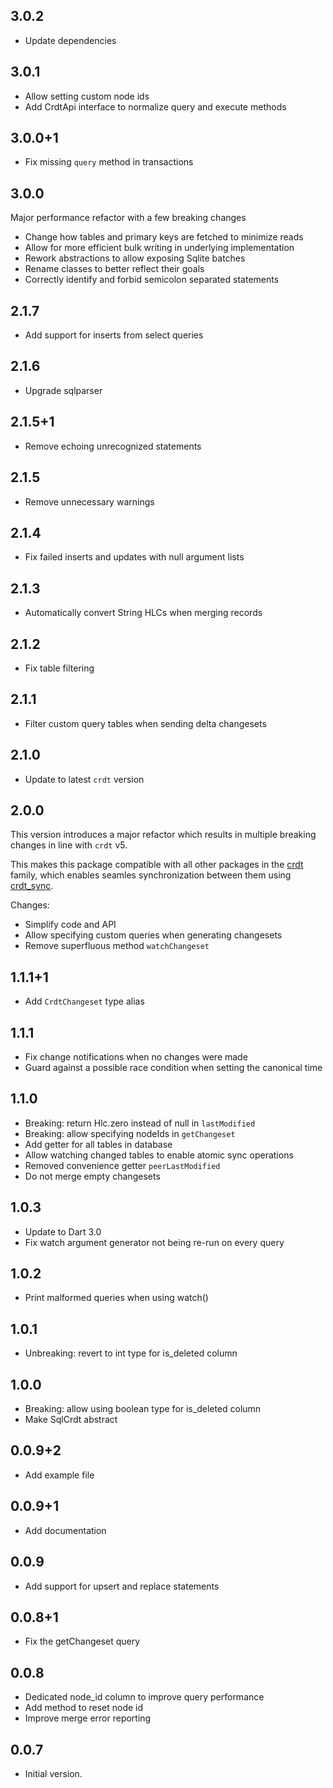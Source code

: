## 3.0.2

- Update dependencies

## 3.0.1

- Allow setting custom node ids
- Add CrdtApi interface to normalize query and execute methods

## 3.0.0+1

- Fix missing `query` method in transactions

## 3.0.0

Major performance refactor with a few breaking changes

- Change how tables and primary keys are fetched to minimize reads
- Allow for more efficient bulk writing in underlying implementation
- Rework abstractions to allow exposing Sqlite batches
- Rename classes to better reflect their goals
- Correctly identify and forbid semicolon separated statements

## 2.1.7

- Add support for inserts from select queries

## 2.1.6

- Upgrade sqlparser

## 2.1.5+1

- Remove echoing unrecognized statements

## 2.1.5

- Remove unnecessary warnings

## 2.1.4

- Fix failed inserts and updates with null argument lists

## 2.1.3

- Automatically convert String HLCs when merging records

## 2.1.2

- Fix table filtering

## 2.1.1

- Filter custom query tables when sending delta changesets

## 2.1.0

- Update to latest `crdt` version

## 2.0.0

This version introduces a major refactor which results in multiple breaking changes in line with `crdt` v5.

This makes this package compatible with all other packages in the [crdt](https://github.com/cachapa/crdt) family, which enables seamles synchronization between them using [crdt_sync](https://github.com/cachapa/crdt_sync).

Changes:
- Simplify code and API
- Allow specifying custom queries when generating changesets
- Remove superfluous method `watchChangeset`

## 1.1.1+1

- Add `CrdtChangeset` type alias

## 1.1.1

- Fix change notifications when no changes were made
- Guard against a possible race condition when setting the canonical time

## 1.1.0

- Breaking: return Hlc.zero instead of null in `lastModified`
- Breaking: allow specifying nodeIds in `getChangeset`
- Add getter for all tables in database
- Allow watching changed tables to enable atomic sync operations
- Removed convenience getter `peerLastModified`
- Do not merge empty changesets

## 1.0.3

- Update to Dart 3.0
- Fix watch argument generator not being re-run on every query

## 1.0.2

- Print malformed queries when using watch()

## 1.0.1

- Unbreaking: revert to int type for is_deleted column

## 1.0.0

- Breaking: allow using boolean type for is_deleted column
- Make SqlCrdt abstract

## 0.0.9+2

- Add example file

## 0.0.9+1

- Add documentation

## 0.0.9

- Add support for upsert and replace statements

## 0.0.8+1

- Fix the getChangeset query

## 0.0.8

- Dedicated node_id column to improve query performance
- Add method to reset node id
- Improve merge error reporting

## 0.0.7

- Initial version.
